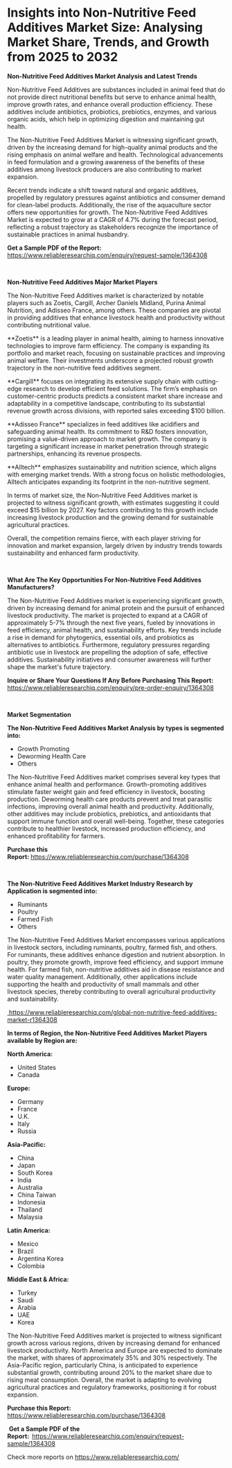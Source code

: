 <p><h1>Insights into Non-Nutritive Feed Additives Market Size: Analysing Market Share, Trends, and Growth from 2025 to 2032</h1></p><p><strong>Non-Nutritive Feed Additives Market Analysis and Latest Trends</strong></p>
<p><p>Non-Nutritive Feed Additives are substances included in animal feed that do not provide direct nutritional benefits but serve to enhance animal health, improve growth rates, and enhance overall production efficiency. These additives include antibiotics, probiotics, prebiotics, enzymes, and various organic acids, which help in optimizing digestion and maintaining gut health. </p><p>The Non-Nutritive Feed Additives Market is witnessing significant growth, driven by the increasing demand for high-quality animal products and the rising emphasis on animal welfare and health. Technological advancements in feed formulation and a growing awareness of the benefits of these additives among livestock producers are also contributing to market expansion. </p><p>Recent trends indicate a shift toward natural and organic additives, propelled by regulatory pressures against antibiotics and consumer demand for clean-label products. Additionally, the rise of the aquaculture sector offers new opportunities for growth. The Non-Nutritive Feed Additives Market is expected to grow at a CAGR of 4.7% during the forecast period, reflecting a robust trajectory as stakeholders recognize the importance of sustainable practices in animal husbandry.</p></p>
<p><strong>Get a Sample PDF of the Report:&nbsp;</strong> <a href="https://www.reliableresearchiq.com/enquiry/request-sample/1364308?utm_campaign=3045&utm_medium=2&utm_source=Github&utm_content=ia&utm_term=30032025&utm_id=non-nutritive-feed-additives">https://www.reliableresearchiq.com/enquiry/request-sample/1364308</a></p>
<p>&nbsp;</p>
<p><strong>Non-Nutritive Feed Additives Major Market Players</strong></p>
<p><p>The Non-Nutritive Feed Additives market is characterized by notable players such as Zoetis, Cargill, Archer Daniels Midland, Purina Animal Nutrition, and Adisseo France, among others. These companies are pivotal in providing additives that enhance livestock health and productivity without contributing nutritional value.</p><p>**Zoetis** is a leading player in animal health, aiming to harness innovative technologies to improve farm efficiency. The company is expanding its portfolio and market reach, focusing on sustainable practices and improving animal welfare. Their investments underscore a projected robust growth trajectory in the non-nutritive feed additives segment.</p><p>**Cargill** focuses on integrating its extensive supply chain with cutting-edge research to develop efficient feed solutions. The firm’s emphasis on customer-centric products predicts a consistent market share increase and adaptability in a competitive landscape, contributing to its substantial revenue growth across divisions, with reported sales exceeding $100 billion.</p><p>**Adisseo France** specializes in feed additives like acidifiers and safeguarding animal health. Its commitment to R&D fosters innovation, promising a value-driven approach to market growth. The company is targeting a significant increase in market penetration through strategic partnerships, enhancing its revenue prospects.</p><p>**Alltech** emphasizes sustainability and nutrition science, which aligns with emerging market trends. With a strong focus on holistic methodologies, Alltech anticipates expanding its footprint in the non-nutritive segment.</p><p>In terms of market size, the Non-Nutritive Feed Additives market is projected to witness significant growth, with estimates suggesting it could exceed $15 billion by 2027. Key factors contributing to this growth include increasing livestock production and the growing demand for sustainable agricultural practices.</p><p>Overall, the competition remains fierce, with each player striving for innovation and market expansion, largely driven by industry trends towards sustainability and enhanced farm productivity.</p></p>
<p>&nbsp;</p>
<p><strong>What Are The Key Opportunities For Non-Nutritive Feed Additives Manufacturers?</strong></p>
<p><p>The Non-Nutritive Feed Additives market is experiencing significant growth, driven by increasing demand for animal protein and the pursuit of enhanced livestock productivity. The market is projected to expand at a CAGR of approximately 5-7% through the next five years, fueled by innovations in feed efficiency, animal health, and sustainability efforts. Key trends include a rise in demand for phytogenics, essential oils, and probiotics as alternatives to antibiotics. Furthermore, regulatory pressures regarding antibiotic use in livestock are propelling the adoption of safe, effective additives. Sustainability initiatives and consumer awareness will further shape the market's future trajectory.</p></p>
<p><strong>Inquire or Share Your Questions If Any Before Purchasing This Report:</strong> <a href="https://www.reliableresearchiq.com/enquiry/pre-order-enquiry/1364308?utm_campaign=3045&utm_medium=2&utm_source=Github&utm_content=ia&utm_term=30032025&utm_id=non-nutritive-feed-additives">https://www.reliableresearchiq.com/enquiry/pre-order-enquiry/1364308</a></p>
<p>&nbsp;</p>
<p><strong>Market Segmentation</strong></p>
<p><strong>The Non-Nutritive Feed Additives Market Analysis by types is segmented into:</strong></p>
<p><ul><li>Growth Promoting</li><li>Deworming Health Care</li><li>Others</li></ul></p>
<p><p>The Non-Nutritive Feed Additives market comprises several key types that enhance animal health and performance. Growth-promoting additives stimulate faster weight gain and feed efficiency in livestock, boosting production. Deworming health care products prevent and treat parasitic infections, improving overall animal health and productivity. Additionally, other additives may include probiotics, prebiotics, and antioxidants that support immune function and overall well-being. Together, these categories contribute to healthier livestock, increased production efficiency, and enhanced profitability for farmers.</p></p>
<p><strong>Purchase this Report:&nbsp;</strong><a href="https://www.reliableresearchiq.com/purchase/1364308?utm_campaign=3045&utm_medium=2&utm_source=Github&utm_content=ia&utm_term=30032025&utm_id=non-nutritive-feed-additives">https://www.reliableresearchiq.com/purchase/1364308</a></p>
<p>&nbsp;</p>
<p><strong>The Non-Nutritive Feed Additives Market Industry Research by Application is segmented into:</strong></p>
<p><ul><li>Ruminants</li><li>Poultry</li><li>Farmed Fish</li><li>Others</li></ul></p>
<p><p>The Non-Nutritive Feed Additives Market encompasses various applications in livestock sectors, including ruminants, poultry, farmed fish, and others. For ruminants, these additives enhance digestion and nutrient absorption. In poultry, they promote growth, improve feed efficiency, and support immune health. For farmed fish, non-nutritive additives aid in disease resistance and water quality management. Additionally, other applications include supporting the health and productivity of small mammals and other livestock species, thereby contributing to overall agricultural productivity and sustainability.</p></p>
<p><a href="https://www.reliableresearchiq.com/global-non-nutritive-feed-additives-market-r1364308?utm_campaign=3045&utm_medium=2&utm_source=Github&utm_content=ia&utm_term=30032025&utm_id=non-nutritive-feed-additives">&nbsp;https://www.reliableresearchiq.com/global-non-nutritive-feed-additives-market-r1364308</a></p>
<p><strong>In terms of Region, the Non-Nutritive Feed Additives Market Players available by Region are:</strong></p>
<p>
    <p> <strong> North America: </strong>
        <ul>
            <li>United States</li>
            <li>Canada</li>
        </ul>
        </p> 
    <p> <strong> Europe: </strong>
        <ul>
            <li>Germany</li>
            <li>France</li>
            <li>U.K.</li>
            <li>Italy</li>
            <li>Russia</li>
        </ul>
        </p> 
    <p> <strong> Asia-Pacific: </strong>
        <ul>
            <li>China</li>
            <li>Japan</li>
            <li>South Korea</li>
            <li>India</li>
            <li>Australia</li>
            <li>China Taiwan</li>
            <li>Indonesia</li>
            <li>Thailand</li>
            <li>Malaysia</li>
        </ul>
        </p> 
    <p> <strong> Latin America: </strong>
        <ul>
            <li>Mexico</li>
            <li>Brazil</li>
            <li>Argentina Korea</li>
            <li>Colombia</li>
        </ul>
        </p> 
    <p> <strong> Middle East & Africa: </strong>
        <ul>
            <li>Turkey</li>
            <li>Saudi</li>
            <li>Arabia</li>
            <li>UAE</li>
            <li>Korea</li>
        </ul>
    </p>
    </p>
<p><p>The Non-Nutritive Feed Additives market is projected to witness significant growth across various regions, driven by increasing demand for enhanced livestock productivity. North America and Europe are expected to dominate the market, with shares of approximately 35% and 30% respectively. The Asia-Pacific region, particularly China, is anticipated to experience substantial growth, contributing around 20% to the market share due to rising meat consumption. Overall, the market is adapting to evolving agricultural practices and regulatory frameworks, positioning it for robust expansion.</p></p>
<p><strong>Purchase this Report: </strong><a href="https://www.reliableresearchiq.com/purchase/1364308?utm_campaign=3045&utm_medium=2&utm_source=Github&utm_content=ia&utm_term=30032025&utm_id=non-nutritive-feed-additives">https://www.reliableresearchiq.com/purchase/1364308</a></p>
<p>&nbsp;<strong>Get a Sample PDF of the Report:&nbsp;&nbsp;</strong><a href="https://www.reliableresearchiq.com/enquiry/request-sample/1364308?utm_campaign=3045&utm_medium=2&utm_source=Github&utm_content=ia&utm_term=30032025&utm_id=non-nutritive-feed-additives">https://www.reliableresearchiq.com/enquiry/request-sample/1364308</a></p>
<p><strong></strong></p>
<p>Check more reports on <a href="https://www.reliableresearchiq.com/?utm_campaign=3045&utm_medium=2&utm_source=Github&utm_content=ia&utm_term=30032025&utm_id=non-nutritive-feed-additives">https://www.reliableresearchiq.com/</a></p>